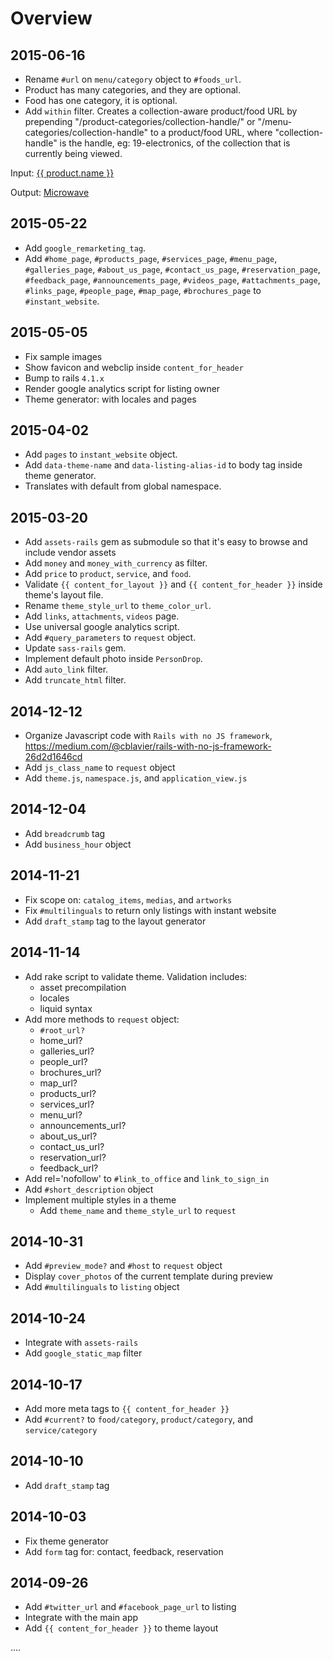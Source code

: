 # Overview

## 2015-06-16

* Rename `#url` on `menu/category` object to `#foods_url`.
* Product has many categories, and they are optional.
* Food has one category, it is optional.
* Add `within` filter. Creates a collection-aware product/food URL by prepending "/product-categories/collection-handle/" or "/menu-categories/collection-handle" to a product/food URL, where "collection-handle" is the handle, eg: 19-electronics, of the collection that is currently being viewed.

Input:
  <a href="{{ product.url | within: product_category }}">{{ product.name }}</a>

Output:
  <a href="/product-categories/19-electronics/products/1-microwave">Microwave</a>


## 2015-05-22

* Add `google_remarketing_tag`.
* Add `#home_page`, `#products_page`, `#services_page`, `#menu_page`, `#galleries_page`,
      `#about_us_page`, `#contact_us_page`, `#reservation_page`, `#feedback_page`,
      `#announcements_page`, `#videos_page`, `#attachments_page`, `#links_page`,
      `#people_page`, `#map_page`, `#brochures_page` to `#instant_website`.

## 2015-05-05

* Fix sample images
* Show favicon and webclip inside `content_for_header`
* Bump to rails `4.1.x`
* Render google analytics script for listing owner
* Theme generator: with locales and pages

## 2015-04-02

* Add `pages` to `instant_website` object.
* Add `data-theme-name` and `data-listing-alias-id` to body tag inside theme generator.
* Translates with default from global namespace.

## 2015-03-20

* Add `assets-rails` gem as submodule so that it's easy to browse and include vendor assets
* Add `money` and `money_with_currency` as filter.
* Add `price` to `product`, `service`, and `food`.
* Validate `{{ content_for_layout }}` and `{{ content_for_header }}` inside theme's layout file.
* Rename `theme_style_url` to `theme_color_url`.
* Add `links`, `attachments`, `videos` page.
* Use universal google analytics script.
* Add `#query_parameters` to `request` object.
* Update `sass-rails` gem.
* Implement default photo inside `PersonDrop`.
* Add `auto_link` filter.
* Add `truncate_html` filter.

## 2014-12-12

* Organize Javascript code with `Rails with no JS framework`, https://medium.com/@cblavier/rails-with-no-js-framework-26d2d1646cd
* Add `js_class_name` to `request` object
* Add `theme.js`, `namespace.js`, and `application_view.js`

## 2014-12-04

* Add `breadcrumb` tag
* Add `business_hour` object

## 2014-11-21

* Fix scope on: `catalog_items`, `medias`, and `artworks`
* Fix `#multilinguals` to return only listings with instant website
* Add `draft_stamp` tag to the layout generator

## 2014-11-14

* Add rake script to validate theme. Validation includes:
  * asset precompilation
  * locales
  * liquid syntax
* Add more methods to `request` object:
  * `#root_url?`
  * home_url?
  * galleries_url?
  * people_url?
  * brochures_url?
  * map_url?
  * products_url?
  * services_url?
  * menu_url?
  * announcements_url?
  * about_us_url?
  * contact_us_url?
  * reservation_url?
  * feedback_url?
* Add rel='nofollow' to `#link_to_office` and `link_to_sign_in`
* Add `#short_description` object
* Implement multiple styles in a theme
  * Add `theme_name` and `theme_style_url` to `request`

## 2014-10-31

* Add `#preview_mode?` and `#host` to `request` object
* Display `cover_photos` of the current template during preview
* Add `#multilinguals` to `listing` object

## 2014-10-24

* Integrate with `assets-rails`
* Add `google_static_map` filter

## 2014-10-17

* Add more meta tags to `{{ content_for_header }}`
* Add `#current?` to `food/category`, `product/category`, and `service/category`

## 2014-10-10

* Add `draft_stamp` tag

## 2014-10-03

* Fix theme generator
* Add `form` tag for: contact, feedback, reservation

## 2014-09-26

* Add `#twitter_url` and `#facebook_page_url` to listing
* Integrate with the main app
* Add `{{ content_for_header }}` to theme layout

....
